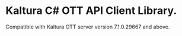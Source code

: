 # Kaltura C# OTT API Client Library.
Compatible with Kaltura OTT server version 7.1.0.29667 and above.
